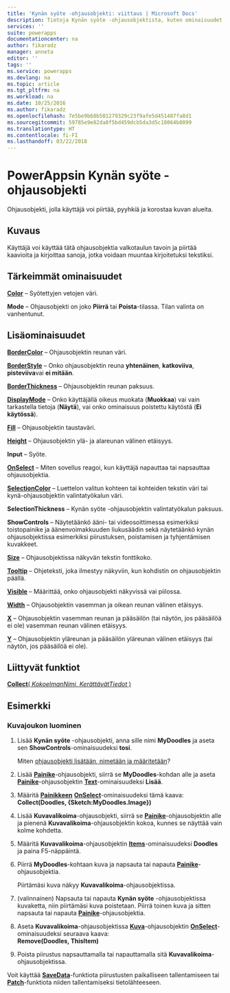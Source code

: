 ```yaml
---
title: 'Kynän syöte -ohjausobjekti: viittaus | Microsoft Docs'
description: Tietoja Kynän syöte -ohjausobjektista, kuten ominaisuudet ja esimerkkejä
services: ''
suite: powerapps
documentationcenter: na
author: fikaradz
manager: anneta
editor: ''
tags: ''
ms.service: powerapps
ms.devlang: na
ms.topic: article
ms.tgt_pltfrm: na
ms.workload: na
ms.date: 10/25/2016
ms.author: fikaradz
ms.openlocfilehash: 7e5be9b68b501279329c23f9afe5d451487fa8d1
ms.sourcegitcommit: 59785e9e82da8f5bd459dcb5da3d5c18064b0899
ms.translationtype: HT
ms.contentlocale: fi-FI
ms.lasthandoff: 03/22/2018
---
```

# <a name="pen-input-control-in-powerapps"></a>PowerAppsin Kynän syöte -ohjausobjekti
Ohjausobjekti, jolla käyttäjä voi piirtää, pyyhkiä ja korostaa kuvan alueita.

## <a name="description"></a>Kuvaus
Käyttäjä voi käyttää tätä ohjausobjektia valkotaulun tavoin ja piirtää kaavioita ja kirjoittaa sanoja, jotka voidaan muuntaa kirjoitetuksi tekstiksi.

## <a name="key-properties"></a>Tärkeimmät ominaisuudet
**[Color](properties-color-border.md)** – Syötettyjen vetojen väri.

**Mode** – Ohjausobjekti on joko **Piirrä** tai **Poista**-tilassa.  Tilan valinta on vanhentunut.

## <a name="additional-properties"></a>Lisäominaisuudet
**[BorderColor](properties-color-border.md)** – Ohjausobjektin reunan väri.

**[BorderStyle](properties-color-border.md)** – Onko ohjausobjektin reuna **yhtenäinen**, **katkoviiva**, **pisteviiva**vai **ei mitään**.

**[BorderThickness](properties-color-border.md)** – Ohjausobjektin reunan paksuus.

**[DisplayMode](properties-core.md)** – Onko käyttäjällä oikeus muokata (**Muokkaa**) vai vain tarkastella tietoja (**Näytä**), vai onko ominaisuus poistettu käytöstä (**Ei käytössä**).

**[Fill](properties-color-border.md)** – Ohjausobjektin taustaväri.

**[Height](properties-size-location.md)** – Ohjausobjektin ylä- ja alareunan välinen etäisyys.

**Input** – Syöte.

**[OnSelect](properties-core.md)** – Miten sovellus reagoi, kun käyttäjä napauttaa tai napsauttaa ohjausobjektia.

**[SelectionColor](properties-color-border.md)** – Luettelon valitun kohteen tai kohteiden tekstin väri tai kynä-ohjausobjektin valintatyökalun väri.

**SelectionThickness** – Kynän syöte -ohjausobjektin valintatyökalun paksuus.

**ShowControls** – Näytetäänkö ääni- tai videosoittimessa esimerkiksi toistopainike ja äänenvoimakkuuden liukusäädin sekä näytetäänkö kynän ohjausobjektissa esimerkiksi piirustuksen, poistamisen ja tyhjentämisen kuvakkeet.

**[Size](properties-text.md)** – Ohjausobjektissa näkyvän tekstin fonttikoko.

**[Tooltip](properties-core.md)** – Ohjeteksti, joka ilmestyy näkyviin, kun kohdistin on ohjausobjektin päällä.

**[Visible](properties-core.md)** – Määrittää, onko ohjausobjekti näkyvissä vai piilossa.

**[Width](properties-size-location.md)** – Ohjausobjektin vasemman ja oikean reunan välinen etäisyys.

**[X](properties-size-location.md)** – Ohjausobjektin vasemman reunan ja pääsäilön (tai näytön, jos pääsäilöä ei ole) vasemman reunan välinen etäisyys.

**[Y](properties-size-location.md)** – Ohjausobjektin yläreunan ja pääsäilön yläreunan välinen etäisyys (tai näytön, jos pääsäilöä ei ole).

## <a name="related-functions"></a>Liittyvät funktiot
[**Collect**( *KokoelmanNimi*, *KerättävätTiedot* )](../functions/function-clear-collect-clearcollect.md)

## <a name="example"></a>Esimerkki
### <a name="create-a-set-of-images"></a>Kuvajoukon luominen
1. Lisää **Kynän syöte** -ohjausobjekti, anna sille nimi **MyDoodles** ja aseta sen **ShowControls**-ominaisuudeksi **tosi**.
   
    Miten [ohjausobjekti lisätään, nimetään ja määritetään](../add-configure-controls.md)?
2. Lisää **[Painike](control-button.md)**-ohjausobjekti, siirrä se **MyDoodles**-kohdan alle ja aseta **[Painike](control-button.md)**-ohjausobjektin **[Text](properties-core.md)**-ominaisuudeksi **Lisää**.
3. Määritä **[Painikkeen](control-button.md)** **[OnSelect](properties-core.md)**-ominaisuudeksi tämä kaava:<br>
   **Collect(Doodles, {Sketch:MyDoodles.Image})**
4. Lisää **Kuvavalikoima**-ohjausobjekti, siirrä se **[Painike](control-button.md)**-ohjausobjektin alle ja pienenä **Kuvavalikoima**-ohjausobjektin kokoa, kunnes se näyttää vain kolme kohdetta.
5. Määritä **Kuvavalikoima**-ohjausobjektin **[Items](properties-core.md)**-ominaisuudeksi **Doodles** ja paina F5-näppäintä.
6. Piirrä **MyDoodles**-kohtaan kuva ja napsauta tai napauta **[Painike](control-button.md)**-ohjausobjektia.
   
    Piirtämäsi kuva näkyy **Kuvavalikoima**-ohjausobjektissa.
7. (valinnainen) Napsauta tai napauta **Kynän syöte** -ohjausobjektissa kuvaketta, niin piirtämäsi kuva poistetaan. Piirrä toinen kuva ja sitten napsauta tai napauta **[Painike](control-button.md)**-ohjausobjektia.
8. Aseta **Kuvavalikoima**-ohjausobjektissa **[Kuva](control-image.md)**-ohjausobjektin **[OnSelect](properties-core.md)**-ominaisuudeksi seuraava kaava:<br>
   **Remove(Doodles, ThisItem)**
9. Poista piirustus napsauttamalla tai napauttamalla sitä **Kuvavalikoima**-ohjausobjektissa.

Voit käyttää **[SaveData](../functions/function-savedata-loaddata.md)**-funktiota piirustusten paikalliseen tallentamiseen tai **[Patch](../functions/function-patch.md)**-funktiota niiden tallentamiseksi tietolähteeseen.

